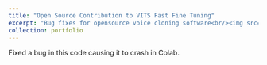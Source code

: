 ```yaml
---
title: "Open Source Contribution to VITS Fast Fine Tuning"
excerpt: "Bug fixes for opensource voice cloning software<br/><img src='/images/vits.png'>"
collection: portfolio
---
```


Fixed a bug in this code causing it to crash in Colab.